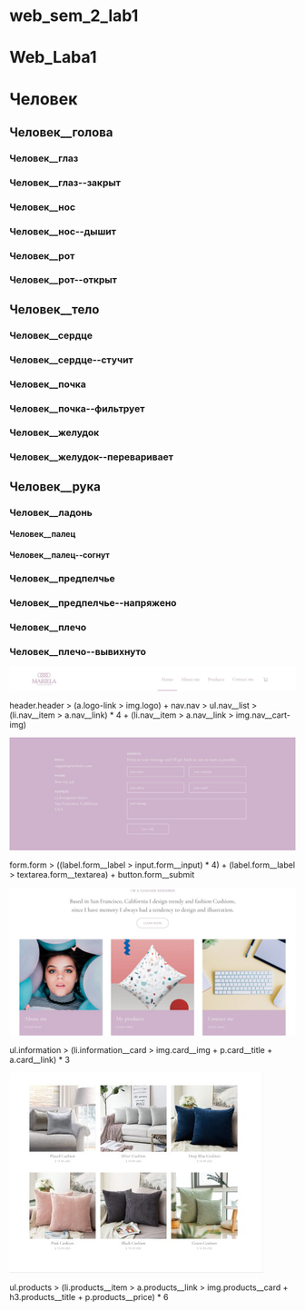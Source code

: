 # web_sem_2_lab1

# Web_Laba1

# Человек

## Человек__голова

### Человек__глаз
### Человек__глаз--закрыт
### Человек__нос
### Человек__нос--дышит
### Человек__рот
### Человек__рот--открыт

## Человек__тело
### Человек__сердце
### Человек__сердце--стучит
### Человек__почка
### Человек__почка--фильтрует
### Человек__желудок
### Человек__желудок--переваривает

## Человек__рука
### Человек__ладонь
#### Человек__палец
#### Человек__палец--согнут
### Человек__предпелчье
### Человек__предпелчье--напряжено
### Человек__плечо
### Человек__плечо--вывихнуто

![header](/img/header.jpg)

header.header > (a.logo-link > img.logo) + nav.nav > ul.nav__list > (li.nav__item > a.nav__link) * 4 + (li.nav__item > a.nav__link > img.nav__cart-img)

![form](/img/form.jpg)

form.form > ((label.form__label > input.form__input) * 4) + (label.form__label > textarea.form__textarea) + button.form__submit

![card](/img/card.jpg)

ul.information > (li.information__card > img.card__img + p.card__title + a.card__link) * 3

![choice](/img/choice.jpg)

ul.products > (li.products__item > a.products__link > img.products__card + h3.products__title + p.products__price) * 6